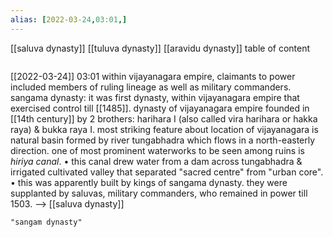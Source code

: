 ```yaml
---
alias: [2022-03-24,03:01,]
---
```

[[saluva dynasty]] [[tuluva dynasty]] [[aravidu dynasty]]
table of content
```toc
```
[[2022-03-24]] 03:01
within vijayanagara empire, claimants to power included members of ruling lineage as well as military commanders.
sangama dynasty: it was first dynasty, within vijayanagara empire that exercised control till [[1485]].
dynasty of vijayanagara empire founded in [[14th century]] by 2 brothers: harihara I (also called vira harihara or hakka raya) & bukka raya I.
most striking feature about location of vijayanagara is natural basin formed by river tungabhadra which flows in a north-easterly direction.
one of most prominent waterworks to be seen among ruins is *hiriya canal*.
	• this canal drew water from a dam across tungabhadra & irrigated cultivated valley that separated "sacred centre" from "urban core".
	• this was apparently built by kings of sangama dynasty.
they were supplanted by saluvas, military commanders, who remained in power till 1503. --> [[saluva dynasty]]
```query
"sangam dynasty"
```